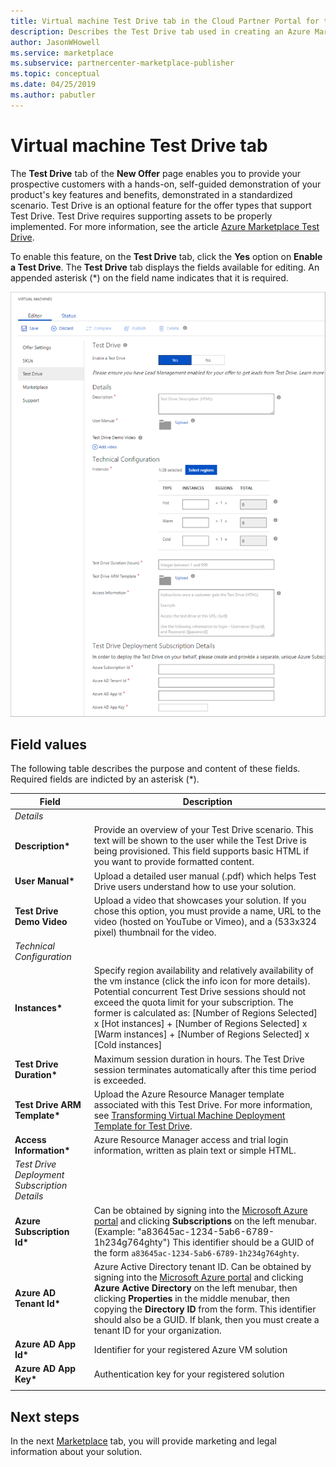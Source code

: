 ```yaml
---
title: Virtual machine Test Drive tab in the Cloud Partner Portal for the Azure Marketplace
description: Describes the Test Drive tab used in creating an Azure Marketplace VM offer.
author: JasonWHowell
ms.service: marketplace
ms.subservice: partnercenter-marketplace-publisher
ms.topic: conceptual
ms.date: 04/25/2019
ms.author: pabutler
---
```


# Virtual machine Test Drive tab

The **Test Drive** tab of the **New Offer** page enables you to provide your prospective customers with a hands-on, self-guided demonstration of your product's key features and benefits, demonstrated in a standardized scenario.  Test Drive is an optional feature for the offer types that support Test Drive.  Test Drive requires supporting assets to be properly implemented.  For more information, see the article [Azure Marketplace Test Drive](https://azure.microsoft.com/blog/azure-marketplace-test-drive/).  <!--TD: Replace with migrated version of Test Drive article! -->

To enable this feature, on the **Test Drive** tab, click the **Yes** option on **Enable a Test Drive**.  The **Test Drive** tab displays the fields available for editing.  An appended asterisk (*) on the field name indicates that it is required.

![Test Drive tab on the New Offer form for virtual machines](./media/publishvm_007.png)


## Field values

The following table describes the purpose and content of these fields.  Required fields are indicted by an asterisk (*).


|    Field                  |       Description                                                            |
|  ---------                |     ---------------                                                          |
|  *Details*   |  |
| **Description\***           | Provide an overview of your Test Drive scenario. This text will be shown to the user while the Test Drive is being provisioned. This field supports basic HTML if you want to provide formatted content.  |
| **User Manual\***           | Upload a detailed user manual (.pdf) which helps Test Drive users understand how to use your solution.  |
| **Test Drive Demo Video** | Upload a video that showcases your solution.  If you chose this option, you must provide a name, URL to the video (hosted on YouTube or Vimeo), and a (533x324 pixel) thumbnail for the video. |
| *Technical Configuration* |  |
| **Instances\***             | Specify region availability and relatively availability of the vm instance (click the info icon for more details).  <br/>Potential concurrent Test Drive sessions should not exceed the quota limit for your subscription.  The former is calculated as:  [Number of Regions Selected] x [Hot instances] + [Number of Regions Selected] x [Warm instances] + [Number of Regions Selected] x [Cold instances] |
| **Test Drive Duration\***   | Maximum session duration in hours. The Test Drive session terminates automatically after this time period is exceeded.  |
|**Test Drive ARM Template\***| Upload the Azure Resource Manager template associated with this Test Drive. For more information, see [Transforming Virtual Machine Deployment Template for Test Drive](https://github.com/Azure/AzureTestDrive/wiki/Transforming-Virtual-Machine-Deployment-Template-for-Test-Drive). |
| **Access Information\***    | Azure Resource Manager access and trial login information, written as plain text or simple HTML. |
| *Test Drive Deployment Subscription Details* |  |
| **Azure Subscription Id\*** | Can be obtained by signing into the [Microsoft Azure portal](https://ms.portal.azure.com) and clicking **Subscriptions** on the left menubar. (Example: "a83645ac-1234-5ab6-6789-1h234g764ghty")    This identifier should be a GUID of the form  `a83645ac-1234-5ab6-6789-1h234g764ghty`.|
| **Azure AD Tenant Id\***    | Azure Active Directory tenant ID.  Can be obtained by signing into the [Microsoft Azure portal](https://ms.portal.azure.com) and clicking **Azure Active Directory** on the left menubar, then clicking **Properties** in the middle menubar, then copying the **Directory ID** from the form.  This identifier should also be a GUID.  If blank, then you must create a tenant ID for your organization. |
| **Azure AD App Id\***       | Identifier for your registered Azure VM solution  |
| **Azure AD App Key\***      | Authentication key for your registered solution |
|   |   |


## Next steps

In the next [Marketplace](./cpp-marketplace-tab.md) tab, you will provide marketing and legal information about your solution.
